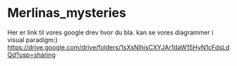 # Merlinas_mysteries
Her er link til vores google drev hvor du bla. kan se vores diagrammer i visual paradigm:)
https://drive.google.com/drive/folders/1sXsNlhisCXYJAr1daW15HyN1cFdsLdQd?usp=sharing
